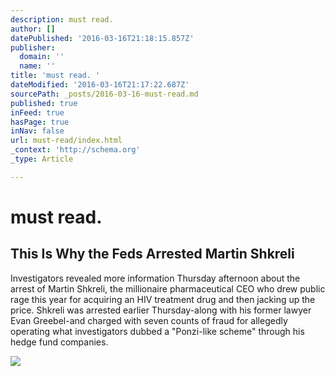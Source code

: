 ```yaml
---
description: must read.
author: []
datePublished: '2016-03-16T21:18:15.857Z'
publisher:
  domain: ''
  name: ''
title: 'must read. '
dateModified: '2016-03-16T21:17:22.687Z'
sourcePath: _posts/2016-03-16-must-read.md
published: true
inFeed: true
hasPage: true
inNav: false
url: must-read/index.html
_context: 'http://schema.org'
_type: Article

---
```

# must read. 

<article style=""><h1>This Is Why the Feds Arrested Martin Shkreli</h1><p>Investigators revealed more information Thursday afternoon about the arrest of Martin Shkreli, the millionaire pharmaceutical CEO who drew public rage this year for acquiring an HIV treatment drug and then jacking up the price. Shkreli was arrested earlier Thursday-along with his former lawyer Evan Greebel-and charged with seven counts of fraud for allegedly operating what investigators dubbed a "Ponzi-like scheme" through his hedge fund companies.</p><img src="http://motherboard-images.vice.com/content-images/contentimage/28912/1450392543939903.jpg" /></article>